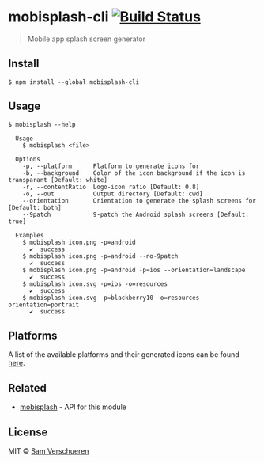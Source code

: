 # mobisplash-cli [![Build Status](https://travis-ci.org/SamVerschueren/mobisplash-cli.svg?branch=master)](https://travis-ci.org/SamVerschueren/mobisplash-cli)

> Mobile app splash screen generator


## Install

```
$ npm install --global mobisplash-cli
```


## Usage

```
$ mobisplash --help

  Usage
    $ mobisplash <file>

  Options
    -p, --platform      Platform to generate icons for
    -b, --background    Color of the icon background if the icon is transparant [Default: white]
    -r, --contentRatio  Logo-icon ratio [Default: 0.8]
    -o, --out           Output directory [Default: cwd]
    --orientation       Orientation to generate the splash screens for [Default: both]
    --9patch            9-patch the Android splash screens [Default: true]

  Examples
    $ mobisplash icon.png -p=android
      ✔  success
    $ mobisplash icon.png -p=android --no-9patch
      ✔  success
    $ mobisplash icon.png -p=android -p=ios --orientation=landscape
      ✔  success
    $ mobisplash icon.svg -p=ios -o=resources
      ✔  success
    $ mobisplash icon.svg -p=blackberry10 -o=resources --orientation=portrait
      ✔  success
```


## Platforms

A list of the available platforms and their generated icons can be found [here](https://github.com/SamVerschueren/mobisplash#platforms).


## Related

- [mobisplash](https://github.com/SamVerschueren/mobisplash) - API for this module


## License

MIT © [Sam Verschueren](https://github.com/SamVerschueren)
